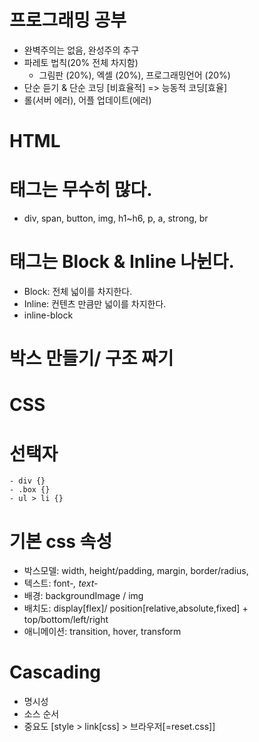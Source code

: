 # 프로그래밍 공부

- 완벽주의는 없음, 완성주의 추구
- 파레토 법칙(20% 전체 차지함)
  - 그림판 (20%), 엑셀 (20%), 프로그래밍언어 (20%)
- 단순 듣기 & 단순 코딩 [비효율적] => 능동적 코딩[효율]
- 롤(서버 에러), 어플 업데이트(에러)

# HTML

# 태그는 무수히 많다.

- div, span, button, img, h1~h6, p, a, strong, br

# 태그는 Block & Inline 나뉜다.

- Block: 전체 넓이를 차지한다.
- Inline: 컨텐츠 만큼만 넓이를 차지한다.
- inline-block

# 박스 만들기/ 구조 짜기

# CSS

# 선택자

    - div {}
    - .box {}
    - ul > li {}

# 기본 css 속성

- 박스모델: width, height/padding, margin, border/radius,
- 텍스트: font-_, text-_
- 배경: backgroundImage / img
- 배치도: display[flex]/ position[relative,absolute,fixed] + top/bottom/left/right
- 애니메이션: transition, hover, transform

# Cascading

- 명시성
- 소스 순서
- 중요도 [style > link[css] > 브라우저[=reset.css]]
